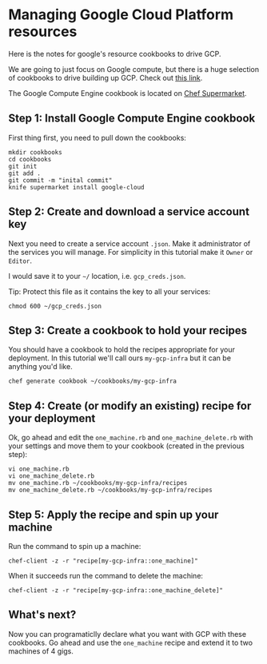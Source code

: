 # Managing Google Cloud Platform resources

Here is the notes for google's resource cookbooks to drive GCP.

We are going to just focus on Google compute, but there is a huge selection
of cookbooks to drive building up GCP. Check out
[this link](https://supermarket.chef.io/users/googlecloudplatform).

The Google Compute Engine cookbook is located on
[Chef Supermarket](https://supermarket.chef.io/cookbooks/google-gcompute).


## Step 1: Install Google Compute Engine cookbook

First thing first, you need to pull down the cookbooks:

    mkdir cookbooks
    cd cookbooks
    git init
    git add .
    git commit -m "inital commit"
    knife supermarket install google-cloud


## Step 2: Create and download a service account key

Next you need to create a service account `.json`. Make it administrator of the
services you will manage. For simplicity in this tutorial make it `Owner` or
`Editor`.

I would save it to your `~/` location, i.e. `gcp_creds.json`.

Tip: Protect this file as it contains the key to all your services:

    chmod 600 ~/gcp_creds.json


## Step 3: Create a cookbook to hold your recipes

You should have a cookbook to hold the recipes appropriate for your deployment.
In this tutorial we'll call ours `my-gcp-infra` but it can be anything you'd
like.

    chef generate cookbook ~/cookbooks/my-gcp-infra


## Step 4: Create (or modify an existing) recipe for your deployment

Ok, go ahead and edit the `one_machine.rb` and `one_machine_delete.rb` with your
settings and move them to your cookbook (created in the previous step):

    vi one_machine.rb
    vi one_machine_delete.rb
    mv one_machine.rb ~/cookbooks/my-gcp-infra/recipes
    mv one_machine_delete.rb ~/cookbooks/my-gcp-infra/recipes


## Step 5: Apply the recipe and spin up your machine

Run the command to spin up a machine:

    chef-client -z -r "recipe[my-gcp-infra::one_machine]"

When it succeeds run the command to delete the machine:

    chef-client -z -r "recipe[my-gcp-infra::one_machine_delete]"


## What's next?

Now you can programaticlly declare what you want with GCP with these cookbooks.
Go ahead and use the `one_machine` recipe and extend it to two machines of 4
gigs.

